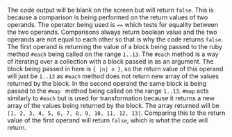 The code output will be blank on the screen but will return ``false``. This is because a comparison is being performed on the return values of two operands. The operator being used is ``==`` which tests for equality between the two operands. Comparisons always return boolean value and the two operands are not equal to each other so that is why the code returns ``false``. The first operand is returning the value of a block being passed to the ruby method ``#each`` being called on the range ``1..13``. The ``#each`` method is a way of iterating over a collection with a block passed in as an argument. The block being passed in here is ``{ |n| n }``, so the return value of this operand will just be ``1..13`` as ``#each`` method does not return new array of the values returned by the block. In the second operand the same block is being passed to the ``#map `` method being called on the range ``1..13``. ``#map`` acts similarly to ``#each`` but is used for transformation because it returns a new array of the values being returned by the block. The array returned will be ``[1, 2, 3, 4, 5, 6, 7, 8, 9, 10, 11, 12, 13]``. Comparing this to the return value of the first operand will return ``false``, which is what the code will return. 